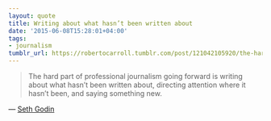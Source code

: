 ```yaml
---
layout: quote
title: Writing about what hasn’t been written about
date: '2015-06-08T15:28:01+04:00'
tags:
- journalism
tumblr_url: https://robertocarroll.tumblr.com/post/121042105920/the-hard-part-of-professional-journalism-going
---
```

<blockquote>The hard part of professional journalism going forward is writing about what hasn&rsquo;t been written about, directing attention where it hasn&rsquo;t been, and saying something new.</blockquote>

&#8212; <a href="http://sethgodin.typepad.com/seths_blog/2011/12/lazy-journalism.html">Seth Godin</a><br/>
